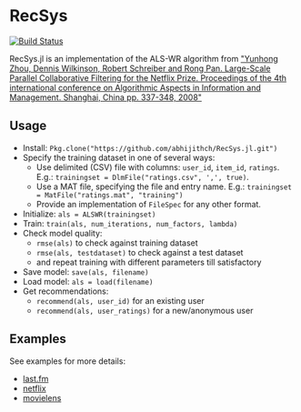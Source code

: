 # RecSys

[![Build Status](https://travis-ci.org/abhijithch/RecSys.jl.png)](https://travis-ci.org/abhijithch/RecSys.jl)

RecSys.jl is an implementation of the ALS-WR algorithm from
["Yunhong Zhou, Dennis Wilkinson, Robert Schreiber and Rong Pan. Large-Scale Parallel Collaborative Filtering for the Netflix Prize. Proceedings of the 4th international conference on Algorithmic Aspects in Information and Management. Shanghai, China pp. 337-348, 2008"](http://www.grappa.univ-lille3.fr/~mary/cours/stats/centrale/reco/paper/MatrixFactorizationALS.pdf)

## Usage
- Install: `Pkg.clone("https://github.com/abhijithch/RecSys.jl.git")`
- Specify the training dataset in one of several ways:
    - Use delimited (CSV) file with columns: `user_id`, `item_id`, `ratings`. E.g.: `trainingset = DlmFile("ratings.csv", ',', true)`.
    - Use a MAT file, specifying the file and entry name. E.g.: `trainingset = MatFile("ratings.mat", "training")`
    - Provide an implementation of `FileSpec` for any other format.
- Initialize: `als = ALSWR(trainingset)`
- Train: `train(als, num_iterations, num_factors, lambda)`
- Check model quality:
    - `rmse(als)` to check against training dataset
    - `rmse(als, testdataset)` to check against a test dataset
    - and repeat training with different parameters till satisfactory
- Save model: `save(als, filename)`
- Load model: `als = load(filename)`
- Get recommendations:
    - `recommend(als, user_id)` for an existing user
    - `recommend(als, user_ratings)` for a new/anonymous user

## Examples
See examples for more details:
- [last.fm](examples/lastfm/README.md)
- [netflix](examples/netflix/README.md)
- [movielens](examples/movielens/README.md)
